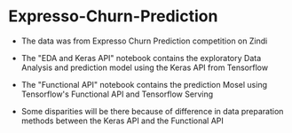 # Expresso-Churn-Prediction
- The data was from Expresso Churn Prediction competition on Zindi

- The "EDA and Keras API" notebook contains the exploratory Data Analysis and prediction model using the Keras API from Tensorflow
- The "Functional API" notebook contains the prediction Mosel using Tensorflow's Functional API and Tensorflow Serving
- Some disparities will be there because of difference in data preparation methods between the Keras API and the Functional API
